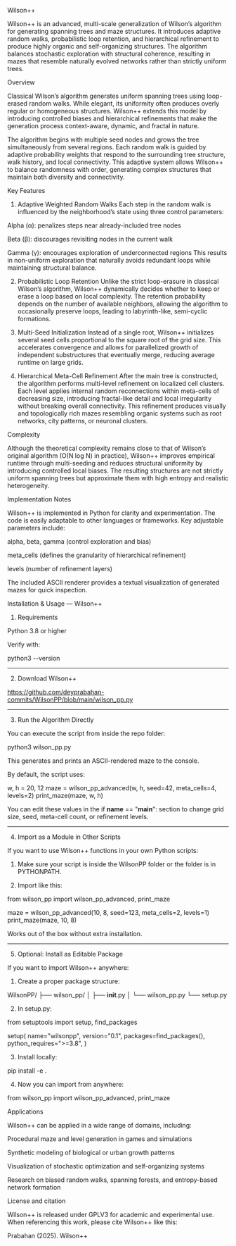 Wilson++

Wilson++ is an advanced, multi-scale generalization of Wilson’s algorithm for generating spanning trees and maze structures. It introduces adaptive random walks, probabilistic loop retention, and hierarchical refinement to produce highly organic and self-organizing structures. The algorithm balances stochastic exploration with structural coherence, resulting in mazes that resemble naturally evolved networks rather than strictly uniform trees.


Overview

Classical Wilson’s algorithm generates uniform spanning trees using loop-erased random walks. While elegant, its uniformity often produces overly regular or homogeneous structures. Wilson++ extends this model by introducing controlled biases and hierarchical refinements that make the generation process context-aware, dynamic, and fractal in nature.

The algorithm begins with multiple seed nodes and grows the tree simultaneously from several regions. Each random walk is guided by adaptive probability weights that respond to the surrounding tree structure, walk history, and local connectivity. This adaptive system allows Wilson++ to balance randomness with order, generating complex structures that maintain both diversity and connectivity.


Key Features

1. Adaptive Weighted Random Walks
Each step in the random walk is influenced by the neighborhood’s state using three control parameters:

Alpha (α): penalizes steps near already-included tree nodes

Beta (β): discourages revisiting nodes in the current walk

Gamma (γ): encourages exploration of underconnected regions
This results in non-uniform exploration that naturally avoids redundant loops while maintaining structural balance.



2. Probabilistic Loop Retention
Unlike the strict loop-erasure in classical Wilson’s algorithm, Wilson++ dynamically decides whether to keep or erase a loop based on local complexity. The retention probability depends on the number of available neighbors, allowing the algorithm to occasionally preserve loops, leading to labyrinth-like, semi-cyclic formations.


3. Multi-Seed Initialization
Instead of a single root, Wilson++ initializes several seed cells proportional to the square root of the grid size. This accelerates convergence and allows for parallelized growth of independent substructures that eventually merge, reducing average runtime on large grids.


4. Hierarchical Meta-Cell Refinement
After the main tree is constructed, the algorithm performs multi-level refinement on localized cell clusters. Each level applies internal random reconnections within meta-cells of decreasing size, introducing fractal-like detail and local irregularity without breaking overall connectivity. This refinement produces visually and topologically rich mazes resembling organic systems such as root networks, city patterns, or neuronal clusters.



Complexity

Although the theoretical complexity remains close to that of Wilson’s original algorithm (O(N log N) in practice), Wilson++ improves empirical runtime through multi-seeding and reduces structural uniformity by introducing controlled local biases. The resulting structures are not strictly uniform spanning trees but approximate them with high entropy and realistic heterogeneity.



Implementation Notes

Wilson++ is implemented in Python for clarity and experimentation. The code is easily adaptable to other languages or frameworks. Key adjustable parameters include:

alpha, beta, gamma (control exploration and bias)

meta_cells (defines the granularity of hierarchical refinement)

levels (number of refinement layers)


The included ASCII renderer provides a textual visualization of generated mazes for quick inspection.


Installation & Usage — Wilson++

1. Requirements

Python 3.8 or higher

Verify with:


python3 --version


---

2. Download Wilson++

https://github.com/deyprabahan-commits/WilsonPP/blob/main/wilson_pp.py


---

3. Run the Algorithm Directly

You can execute the script from inside the repo folder:

python3 wilson_pp.py

This generates and prints an ASCII-rendered maze to the console.

By default, the script uses:


w, h = 20, 12
maze = wilson_pp_advanced(w, h, seed=42, meta_cells=4, levels=2)
print_maze(maze, w, h)

You can edit these values in the if __name__ == "__main__": section to change grid size, seed, meta-cell count, or refinement levels.



---

4. Import as a Module in Other Scripts

If you want to use Wilson++ functions in your own Python scripts:

1. Make sure your script is inside the WilsonPP folder or the folder is in PYTHONPATH.


2. Import like this:



from wilson_pp import wilson_pp_advanced, print_maze

maze = wilson_pp_advanced(10, 8, seed=123, meta_cells=2, levels=1)
print_maze(maze, 10, 8)

Works out of the box without extra installation.


---

5. Optional: Install as Editable Package

If you want to import Wilson++ anywhere:

1. Create a proper package structure:



WilsonPP/
├── wilson_pp/
│   ├── __init__.py
│   └── wilson_pp.py
└── setup.py

2. In setup.py:



from setuptools import setup, find_packages

setup(
    name="wilsonpp",
    version="0.1",
    packages=find_packages(),
    python_requires=">=3.8",
)

3. Install locally:



pip install -e .

4. Now you can import from anywhere:



from wilson_pp import wilson_pp_advanced, print_maze




Applications

Wilson++ can be applied in a wide range of domains, including:

Procedural maze and level generation in games and simulations

Synthetic modeling of biological or urban growth patterns

Visualization of stochastic optimization and self-organizing systems

Research on biased random walks, spanning forests, and entropy-based network formation


License and citation 

Wilson++ is released under GPLV3 for academic and experimental use. When referencing this work, please cite Wilson++ like this:

Prabahan (2025). Wilson++
